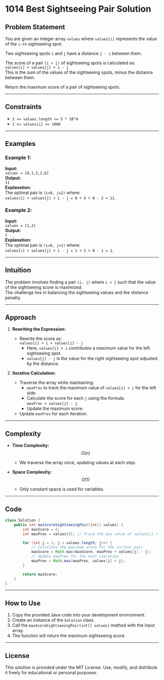 # 1014 Best Sightseeing Pair Solution

## Problem Statement

You are given an integer array `values` where `values[i]` represents the value of the `i-th` sightseeing spot.  

Two sightseeing spots `i` and `j` have a distance `j - i` between them.

The score of a pair `(i < j)` of sightseeing spots is calculated as:  
`values[i] + values[j] + i - j`  
This is the sum of the values of the sightseeing spots, minus the distance between them.

Return the maximum score of a pair of sightseeing spots.

---

## Constraints
- `2 <= values.length <= 5 * 10^4`
- `1 <= values[i] <= 1000`

---

## Examples

### Example 1:
**Input:**  
`values = [8,1,5,2,6]`  
**Output:**  
`11`  
**Explanation:**  
The optimal pair is `(i=0, j=2)` where:  
`values[i] + values[j] + i - j = 8 + 5 + 0 - 2 = 11`.  

### Example 2:
**Input:**  
`values = [1,2]`  
**Output:**  
`2`  
**Explanation:**  
The optimal pair is `(i=0, j=1)` where:  
`values[i] + values[j] + i - j = 1 + 2 + 0 - 1 = 2`.

---

## Intuition

The problem involves finding a pair `(i, j)` where `i < j` such that the value of the sightseeing score is maximized.  
The challenge lies in balancing the sightseeing values and the distance penalty.

---

## Approach

1. **Rewriting the Expression:**  
   - Rewrite the score as:  
     `values[i] + i + values[j] - j`  
     - Here, `values[i] + i` contributes a maximum value for the left sightseeing spot.  
     - `values[j] - j` is the value for the right sightseeing spot adjusted by the distance.

2. **Iterative Calculation:**  
   - Traverse the array while maintaining:  
     - `maxPrev` to track the maximum value of `values[i] + i` for the left side.
     - Calculate the score for each `j` using the formula:  
       `maxPrev + values[j] - j`.  
     - Update the maximum score.
   - Update `maxPrev` for each iteration.

---

## Complexity

- **Time Complexity:**  
  $$O(n)$$  
  - We traverse the array once, updating values at each step.

- **Space Complexity:**  
  $$O(1)$$  
  - Only constant space is used for variables.

---

## Code

```java
class Solution {
    public int maxScoreSightseeingPair(int[] values) {
        int maxScore = 0;
        int maxPrev = values[0]; // Track the max value of values[i] + i

        for (int j = 1; j < values.length; j++) {
            // Calculate the maximum score for the current pair
            maxScore = Math.max(maxScore, maxPrev + values[j] - j);
            // Update maxPrev for the next iteration
            maxPrev = Math.max(maxPrev, values[j] + j);
        }

        return maxScore;
    }
}
```

---

## How to Use

1. Copy the provided Java code into your development environment.
2. Create an instance of the `Solution` class.
3. Call the `maxScoreSightseeingPair(int[] values)` method with the input array.
4. The function will return the maximum sightseeing score.

---

## License

This solution is provided under the MIT License. Use, modify, and distribute it freely for educational or personal purposes.
